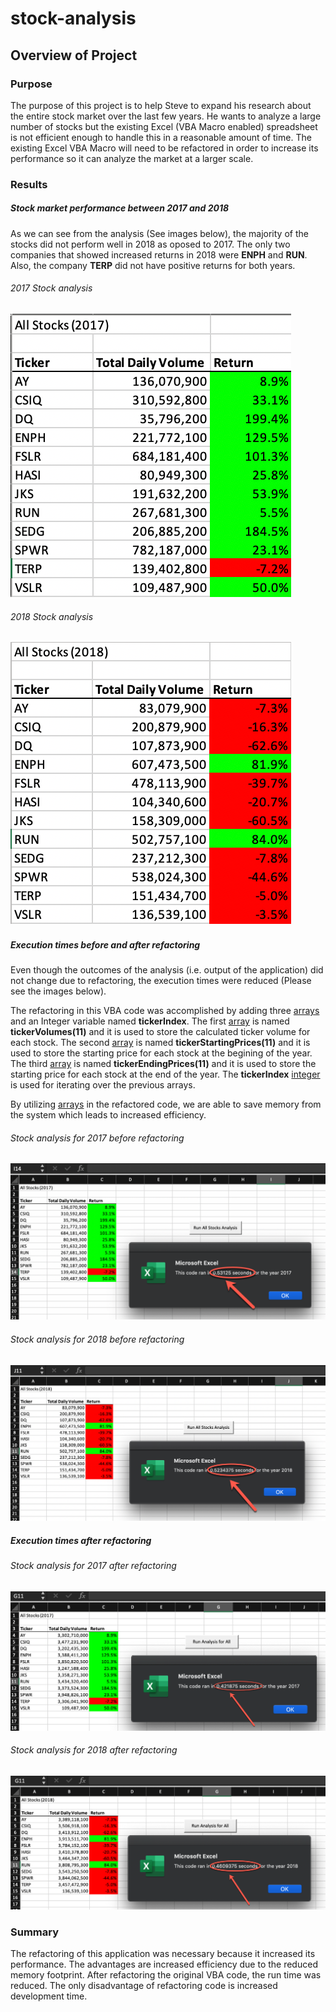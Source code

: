 # stock-analysis

## Overview of Project

### Purpose
The purpose of this project is to help Steve to expand his research about the entire stock market over the last few years. He wants to analyze a large number of stocks but the existing Excel (VBA Macro enabled) spreadsheet is not efficient enough to handle this in a reasonable amount of time.  The existing Excel VBA Macro will need to be refactored in order to increase its performance so it can analyze the market at a larger scale.

### Results
##### Stock market performance between 2017 and 2018
As we can see from the analysis (See images below), the majority of the stocks did not perform well in 2018 as oposed to 2017.  The only two companies that showed increased returns in 2018 were **ENPH** and **RUN**.  Also, the company **TERP** did not have positive returns for both years.

###### 2017 Stock analysis
![image_name](https://github.com/jh2010/stock-analysis/blob/master/VBA_Challenge_2017_table_only.png)

###### 2018 Stock analysis
![image_name](https://github.com/jh2010/stock-analysis/blob/master/VBA_Challenge_2018_table_only.png)
---
##### Execution times before and after refactoring
Even though the outcomes of the analysis (i.e. output of the application) did not change due to refactoring, the execution times were reduced (Please see the images below).

The refactoring in this VBA code was accomplished by adding three [arrays](https://docs.microsoft.com/en-us/office/vba/language/concepts/getting-started/using-arrays) and an Integer variable named **tickerIndex**. The first [array](https://docs.microsoft.com/en-us/office/vba/language/concepts/getting-started/using-arrays) is named **tickerVolumes(11)** and it is used to store the calculated ticker volume for each stock.  The second [array](https://docs.microsoft.com/en-us/office/vba/language/concepts/getting-started/using-arrays) is named **tickerStartingPrices(11)** and it is used to store the starting price for each stock at the begining of the year. The third [array](https://docs.microsoft.com/en-us/office/vba/language/concepts/getting-started/using-arrays) is named **tickerEndingPrices(11)** and it is used to store the starting price for each stock at the end of the year. The **tickerIndex** [integer](https://docs.microsoft.com/en-us/dotnet/visual-basic/language-reference/data-types/integer-data-type) is used for iterating over the previous arrays.

By utilizing [arrays](https://docs.microsoft.com/en-us/office/vba/language/concepts/getting-started/using-arrays) in the refactored code, we are able to save memory from the system which leads to increased efficiency.

###### Stock analysis for 2017 before refactoring
![image_name](https://github.com/jh2010/stock-analysis/blob/master/VBA_Challenge_2017_older.png)

###### Stock analysis for 2018 before refactoring
![image_name](https://github.com/jh2010/stock-analysis/blob/master/VBA_Challenge_2018_older.png)

##### Execution times after refactoring
###### Stock analysis for 2017 after refactoring
![image_name](https://github.com/jh2010/stock-analysis/blob/master/VBA_Challenge_2017.png)

###### Stock analysis for 2018 after refactoring
![image_name](https://github.com/jh2010/stock-analysis/blob/master/VBA_Challenge_2018.png)

### Summary
The refactoring of this application was necessary because it increased its performance.  The advantages are increased efficiency due to the reduced memory footprint. After refactoring the original VBA code, the run time was reduced. The only disadvantage of refactoring code is increased development time.
